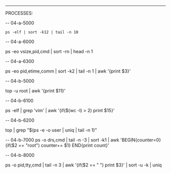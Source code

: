 -------------------------------------------------
PROCESSES:

-- 04-a-5000

`ps -elf | sort -k12 | tail -n 10`

-- 04-a-6000

ps -eo vsize,pid,cmd | sort -rn | head -n 1 

-- 04-a-6300

ps -eo pid,etime,comm  | sort -k2 | tail -n 1 | awk '{print $3}' 

-- 04-b-5000 

top -u root | awk '{print $11}'  

-- 04-b-6100

 ps -elf | grep  'vim' |  awk '{if($(wc -l) > 2) print $15}' 

-- 04-b-6200

top | grep "$(ps -e -o user | uniq | tail -n 1)" 

-- 04-b-7000
ps -o drs,cmd | tail -n -3 | sort -k1 |
 awk 'BEGIN{counter=0} {if($2 == "root") counter+= $1} 
END{print count}'          

-- 04-b-8000

ps -o pid,tty,cmd | tail -n 3 | awk '{if($2 == " ") print $3}' 
| sort -u -k | uniq    

